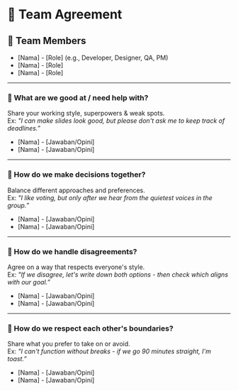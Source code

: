 # 📝 Team Agreement

## 👥 Team Members
- [Nama] - [Role] (e.g., Developer, Designer, QA, PM)
- [Nama] - [Role]
- [Nama] - [Role]

---

### 🔹 What are we good at / need help with?
Share your working style, superpowers & weak spots.  
Ex: *"I can make slides look good, but please don't ask me to keep track of deadlines.”*

- [Nama] - [Jawaban/Opini]
- [Nama] - [Jawaban/Opini]

---

### 🔹 How do we make decisions together?
Balance different approaches and preferences.  
Ex: *"I like voting, but only after we hear from the quietest voices in the group.”*

- [Nama] - [Jawaban/Opini]
- [Nama] - [Jawaban/Opini]

---

### 🔹 How do we handle disagreements?
Agree on a way that respects everyone's style.  
Ex: *"If we disagree, let's write down both options - then check which aligns with our goal.”*

- [Nama] - [Jawaban/Opini]
- [Nama] - [Jawaban/Opini]

---

### 🔹 How do we respect each other's boundaries?
Share what you prefer to take on or avoid.  
Ex: *"I can't function without breaks - if we go 90 minutes straight, I'm toast.”*

- [Nama] - [Jawaban/Opini]
- [Nama] - [Jawaban/Opini]